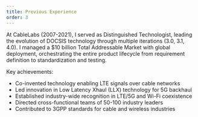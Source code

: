 ```yaml
---
title: Previous Experience
order: 3
---
```


At CableLabs (2007-2021), I served as Distinguished Technologist, leading the evolution of DOCSIS technology through multiple iterations (3.0, 3.1, 4.0). I managed a $10 billion Total Addressable Market with global deployment, orchestrating the entire product lifecycle from requirement definition to standardization and testing.

Key achievements:
- Co-invented technology enabling LTE signals over cable networks
- Led innovation in Low Latency Xhaul (LLX) technology for 5G backhaul
- Established industry-wide recognition in LTE/5G and Wi-Fi coexistence
- Directed cross-functional teams of 50-100 industry leaders
- Contributed to 3GPP standards for cable and wireless industries 